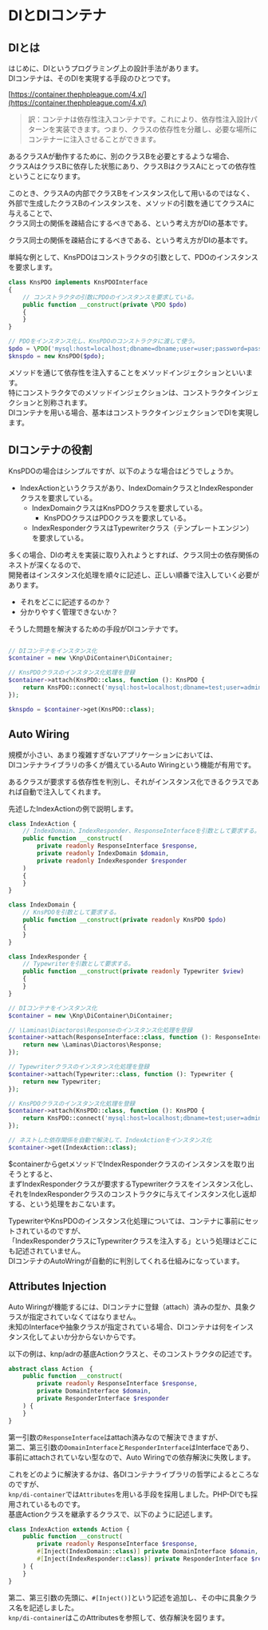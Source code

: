 # DIとDIコンテナ

## DIとは

はじめに、DIというプログラミング上の設計手法があります。  
DIコンテナは、そのDIを実現する手段のひとつです。  

[https://container.thephpleague.com/4.x/](https://container.thephpleague.com/4.x/)
> 訳：コンテナは依存性注入コンテナです。これにより、依存性注入設計パターンを実装できます。つまり、クラスの依存性を分離し、必要な場所にコンテナーに注入させることができます。

あるクラスAが動作するために、別のクラスBを必要とするような場合、  
クラスAはクラスBに依存した状態にあり、クラスBはクラスAにとっての依存性ということになります。  

このとき、クラスAの内部でクラスBをインスタンス化して用いるのではなく、  
外部で生成したクラスBのインスタンスを、メソッドの引数を通じてクラスAに与えることで、  
クラス同士の関係を疎結合にするべきである、という考え方がDIの基本です。  

クラス同士の関係を疎結合にするべきである、という考え方がDIの基本です。  

単純な例として、KnsPDOはコンストラクタの引数として、PDOのインスタンスを要求します。  

```PHP
class KnsPDO implements KnsPDOInterface
{
    // コンストラクタの引数にPDOのインスタンスを要求している。
    public function __construct(private \PDO $pdo)
    {
    }
}

// PDOをインスタンス化し、KnsPDOのコンストラクタに渡して使う。
$pdo = \PDO('mysql:host=localhost;dbname=dbname;user=user;password=password;charset=utf8mb4');
$knspdo = new KnsPDO($pdo);
```

メソッドを通じて依存性を注入することをメソッドインジェクションといいます。  
特にコンストラクタでのメソッドインジェクションは、コンストラクタインジェクションと別称されます。  
DIコンテナを用いる場合、基本はコンストラクタインジェクションでDIを実現します。

## DIコンテナの役割

KnsPDOの場合はシンプルですが、以下のような場合はどうでしょうか。

- IndexActionというクラスがあり、IndexDomainクラスとIndexResponderクラスを要求している。  
  - IndexDomainクラスはKnsPDOクラスを要求している。  
    - KnsPDOクラスはPDOクラスを要求している。  
  - IndexResponderクラスはTypewriterクラス（テンプレートエンジン）を要求している。  

多くの場合、DIの考えを実装に取り入れようとすれば、クラス同士の依存関係のネストが深くなるので、  
開発者はインスタンス化処理を順々に記述し、正しい順番で注入していく必要があります。  

- それをどこに記述するのか？  
- 分かりやすく管理できないか？  

そうした問題を解決するための手段がDIコンテナです。  

```PHP

// DIコンテナをインスタンス化
$container = new \Knp\DiContainer\DiContainer;

// KnsPDOクラスのインスタンス化処理を登録
$container->attach(KnsPDO::class, function (): KnsPDO {
    return KnsPDO::connect('mysql:host=localhost;dbname=test;user=admin;password=admin;charset=utf8mb4');
});

$knspdo = $container->get(KnsPDO::class);
```

## Auto Wiring

規模が小さい、あまり複雑すぎないアプリケーションにおいては、  
DIコンテナライブラリの多くが備えているAuto Wiringという機能が有用です。  

あるクラスが要求する依存性を判別し、それがインスタンス化できるクラスであれば自動で注入してくれます。  

先述したIndexActionの例で説明します。  

```PHP
class IndexAction {
    // IndexDomain、IndexResponder、ResponseInterfaceを引数として要求する。
    public function __construct(
        private readonly ResponseInterface $response,
        private readonly IndexDomain $domain,
        private readonly IndexResponder $responder
    )
    {
    }
}

class IndexDomain {
    // KnsPDOを引数として要求する。
    public function __construct(private readonly KnsPDO $pdo)
    {
    }
}

class IndexResponder {
    // Typewriterを引数として要求する。
    public function __construct(private readonly Typewriter $view)
    {
    }
}

// DIコンテナをインスタンス化
$container = new \Knp\DiContainer\DiContainer;

// \Laminas\Diactoros\Responseのインスタンス化処理を登録
$container->attach(ResponseInterface::class, function (): ResponseInterface {
    return new \Laminas\Diactoros\Response;
});

// Typewriterクラスのインスタンス化処理を登録
$container->attach(Typewriter::class, function (): Typewriter {
    return new Typewriter;
});

// KnsPDOクラスのインスタンス化処理を登録
$container->attach(KnsPDO::class, function (): KnsPDO {
    return KnsPDO::connect('mysql:host=localhost;dbname=test;user=admin;password=admin;charset=utf8mb4');
});

// ネストした依存関係を自動で解決して、IndexActionをインスタンス化
$container->get(IndexAction::class);
```

$containerからgetメソッドでIndexResponderクラスのインスタンスを取り出そうとすると、  
まずIndexResponderクラスが要求するTypewriterクラスをインスタンス化し、  
それをIndexResponderクラスのコンストラクタに与えてインスタンス化し返却する、という処理をおこないます。  

TypewriterやKnsPDOのインスタンス化処理については、コンテナに事前にセットされているのですが、  
「IndexResponderクラスにTypewriterクラスを注入する」という処理はどこにも記述されていません。  
DIコンテナのAutoWringが自動的に判別してくれる仕組みになっています。  

## Attributes Injection

Auto Wiringが機能するには、DIコンテナに登録（attach）済みの型か、具象クラスが指定されていなくてはなりません。  
未知のInterfaceや抽象クラスが指定されている場合、DIコンテナは何をインスタンス化してよいか分からないからです。  

以下の例は、knp/adrの基底Actionクラスと、そのコンストラクタの記述です。  

```PHP
abstract class Action　{
    public function __construct(
        private readonly ResponseInterface $response,
        private DomainInterface $domain,
        private ResponderInterface $responder
    ) {
    }
}
```

第一引数の`ResponseInterface`はattach済みなので解決できますが、  
第二、第三引数の`DomainInterface`と`ResponderInterface`はInterfaceであり、  
事前にattachされていない型なので、Auto Wiringでの依存解決に失敗します。  

これをどのように解決するかは、各DIコンテナライブラリの哲学によるところなのですが、  
`knp/di-container`では`Attributes`を用いる手段を採用しました。PHP-DIでも採用されているものです。  
基底Actionクラスを継承するクラスで、以下のように記述します。

```PHP
class IndexAction extends Action {
    public function __construct(
        private readonly ResponseInterface $response,
        #[Inject(IndexDomain::class)] private DomainInterface $domain,
        #[Inject(IndexResponder::class)] private ResponderInterface $responder
    ) {
    }
}
```

第二、第三引数の先頭に、`#[Inject()]`という記述を追加し、その中に具象クラス名を記述しました。  
`knp/di-container`はこのAttributesを参照して、依存解決を図ります。

